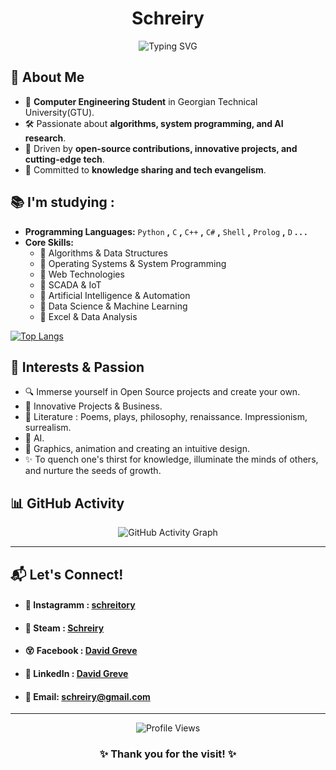 <h1 align="center"> Schreiry</h1>


<p align="center">
  <img src="https://readme-typing-svg.demolab.com?font=Fira+Code&size=22&duration=3000&pause=500&color=%2336BCF7&center=true&width=670&lines=They+say+Text+is+the+best+source+of+infomraton!?;All+Right,Enjoy+your+reading+and+Welcome!;Here,+a+little+and+modestly+about+me" alt="Typing SVG" />
</p>



## 🧠 **About Me**
- 🔭 **Computer Engineering Student** in  Georgian Technical University(GTU).
- 🛠 Passionate about **algorithms, system programming, and AI research**.
- 🎯 Driven by **open-source contributions, innovative projects, and cutting-edge tech**.
- 🚀 Committed to **knowledge sharing and tech evangelism**.



 
## 📚 I'm studying :

- **Programming Languages:** `Python` **,** `C` **,** `C++` **,** `C#` **,** `Shell` **,** `Prolog` **,** `D` **. . .**
- **Core Skills:**
  - 🔹 Algorithms & Data Structures
  - 🔹 Operating Systems & System Programming
  - 🔹 Web Technologies
  - 🔹 SCADA & IoT
  - 🔹 Artificial Intelligence & Automation
  - 🔹 Data Science & Machine Learning
  - 🔹 Excel & Data Analysis




[![Top Langs](https://github-readme-stats.vercel.app/api/top-langs/?username=Schreiry&layout=donut&theme=github_dark)](https://github.com/anuraghazra/github-readme-stats)





## 🎯 **Interests & Passion**
- 🔍 Immerse yourself in Open Source projects and create your own.
- 🦄 Innovative Projects & Business.
- 📖 Literature : Poems, plays, philosophy, renaissance. Impressionism, surrealism.
- 👾 AI.
- 🎨 Graphics, animation and creating an intuitive design.
- ✨ To quench one's thirst for knowledge, illuminate the minds of others, and nurture the seeds of growth.



## 📊 **GitHub Activity**

<p align="center">
  <img src="https://github-readme-activity-graph.vercel.app/graph?username=Schreiry&theme=github-dark" alt="GitHub Activity Graph" />
</p>

---

## 📬 **Let's Connect!**
- #### 📸 Instagramm : [schreitory](https://www.instagram.com/schreitory/)
- #### 🚂 Steam : [Schreiry](https://steamcommunity.com/profiles/76561199262537312/)
- #### 😵 Facebook : [David Greve](https://www.facebook.com/Schreitory)
- #### 💼 LinkedIn : [David Greve](https://www.linkedin.com/in/schreiry/)
- #### 📧 Email: schreiry@gmail.com

---

<p align="center">
  <img src="https://komarev.com/ghpvc/?username=Schreiry&color=green" alt="Profile Views" />
</p>

<h3 align="center">✨ Thank you for the visit! ✨</h3>

